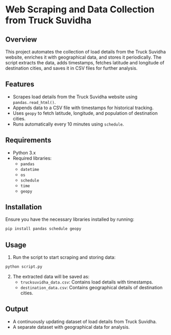 # Web Scraping and Data Collection from Truck Suvidha

## Overview
This project automates the collection of load details from the Truck Suvidha website, enriches it with geographical data, and stores it periodically. The script extracts the data, adds timestamps, fetches latitude and longitude of destination cities, and saves it in CSV files for further analysis.

## Features
- Scrapes load details from the Truck Suvidha website using `pandas.read_html()`.
- Appends data to a CSV file with timestamps for historical tracking.
- Uses `geopy` to fetch latitude, longitude, and population of destination cities.
- Runs automatically every 10 minutes using `schedule`.

## Requirements
- Python 3.x
- Required libraries:
  - `pandas`
  - `datetime`
  - `os`
  - `schedule`
  - `time`
  - `geopy`

## Installation
Ensure you have the necessary libraries installed by running:
```sh
pip install pandas schedule geopy
```

## Usage
1. Run the script to start scraping and storing data:
```sh
python script.py
```
2. The extracted data will be saved as:
   - `trucksuvidha_data.csv`: Contains load details with timestamps.
   - `destination_data.csv`: Contains geographical details of destination cities.

## Output
- A continuously updating dataset of load details from Truck Suvidha.
- A separate dataset with geographical data for analysis.





